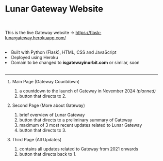 
<h1>Lunar Gateway Website</h1>

<br></br>
This is the live Gateway website → https://flask-lunargateway.herokuapp.com/
<br></br>

<li> Built with Python (Flask), HTML, CSS and JavaScript </li>
<li> Deployed using Heroku </li>

<li>Domain to be changed to <b>isgatewayinorbit.com</b> or similar, soon</li>

<br> 

______

  1. Main Page (Gateway Countdown)
      1. a countdown to the launch of Gateway in November 2024 <i>(planned)</i>
      2. button that directs to 2.
     
  2. Second Page (More about Gateway)
      1. brief overview of Lunar Gateway 
      2. button that directs to a preliminary summary of Gateway
      3. maximum of 3 most recent updates related to Lunar Gateway
      4. button that directs to 3. 

  3. Third Page (All Updates)
      1. contains all updates related to Gateway from 2021 onwards 
      2. button that directs back to 1. 
 







